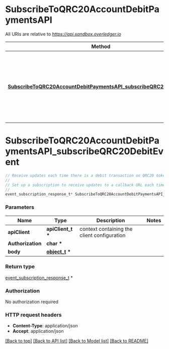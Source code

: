# SubscribeToQRC20AccountDebitPaymentsAPI

All URIs are relative to *https://api.sandbox.overledger.io*

Method | HTTP request | Description
------------- | ------------- | -------------
[**SubscribeToQRC20AccountDebitPaymentsAPI_subscribeQRC20DebitEvent**](SubscribeToQRC20AccountDebitPaymentsAPI.md#SubscribeToQRC20AccountDebitPaymentsAPI_subscribeQRC20DebitEvent) | **POST** /v2/tokenise/tokens/subscription/qrc20/debit | Receive updates each time there is a debit transaction on QRC20 token or a QRC20 debit is approved


# **SubscribeToQRC20AccountDebitPaymentsAPI_subscribeQRC20DebitEvent**
```c
// Receive updates each time there is a debit transaction on QRC20 token or a QRC20 debit is approved
//
// Set up a subscription to receive updates to a callback URL each time there is a debit on a QRC20 token or a QRC20 debit is approved. Use the type \"Create Debit\" to get an update when there is a debit payment on your account or \"Approve Debit\" to receive an update each time a token has been approved for debit.
//
event_subscription_response_t* SubscribeToQRC20AccountDebitPaymentsAPI_subscribeQRC20DebitEvent(apiClient_t *apiClient, char * Authorization, object_t * body);
```

### Parameters
Name | Type | Description  | Notes
------------- | ------------- | ------------- | -------------
**apiClient** | **apiClient_t \*** | context containing the client configuration |
**Authorization** | **char \*** |  | 
**body** | **[object_t](object.md) \*** |  | 

### Return type

[event_subscription_response_t](event_subscription_response.md) *


### Authorization

No authorization required

### HTTP request headers

 - **Content-Type**: application/json
 - **Accept**: application/json

[[Back to top]](#) [[Back to API list]](../README.md#documentation-for-api-endpoints) [[Back to Model list]](../README.md#documentation-for-models) [[Back to README]](../README.md)

